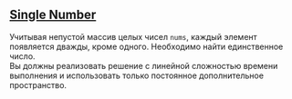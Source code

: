 ## [Single Number](https://leetcode.com/problems/single-number/)

Учитывая непустой массив целых чисел <code>nums</code>, каждый элемент появляется дважды, кроме одного. Необходимо найти единственное число.<br>
Вы должны реализовать решение с линейной сложностью времени выполнения и использовать только постоянное дополнительное пространство.
